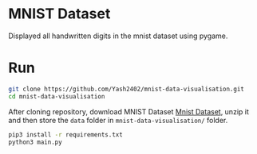 # MNIST Dataset 
Displayed all handwritten digits in the mnist dataset using pygame. 

# Run
```bash
git clone https://github.com/Yash2402/mnist-data-visualisation.git
cd mnist-data-visualisation
```
After cloning repository, download MNIST Dataset [Mnist Dataset](https://drive.google.com/drive/folders/1pYPgCPVr3MCSMz_lUHxfwzbWViPNnaON?usp=share_link), unzip it and then store the ```data``` folder in ```mnist-data-visualisation/``` folder.
```bash
pip3 install -r requirements.txt
python3 main.py 
```
